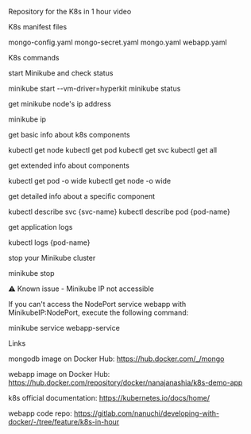 Repository for the K8s in 1 hour video

K8s manifest files

mongo-config.yaml
mongo-secret.yaml
mongo.yaml
webapp.yaml


K8s commands

start Minikube and check status

minikube start --vm-driver=hyperkit 
minikube status



get minikube node's ip address

minikube ip



get basic info about k8s components

kubectl get node
kubectl get pod
kubectl get svc
kubectl get all



get extended info about components

kubectl get pod -o wide
kubectl get node -o wide



get detailed info about a specific component

kubectl describe svc {svc-name}
kubectl describe pod {pod-name}



get application logs

kubectl logs {pod-name}



stop your Minikube cluster

minikube stop




⚠ Known issue - Minikube IP not accessible

If you can't access the NodePort service webapp with MinikubeIP:NodePort, execute the following command:

minikube service webapp-service




Links

mongodb image on Docker Hub: https://hub.docker.com/_/mongo

webapp image on Docker Hub: https://hub.docker.com/repository/docker/nanajanashia/k8s-demo-app

k8s official documentation: https://kubernetes.io/docs/home/

webapp code repo: https://gitlab.com/nanuchi/developing-with-docker/-/tree/feature/k8s-in-hour
